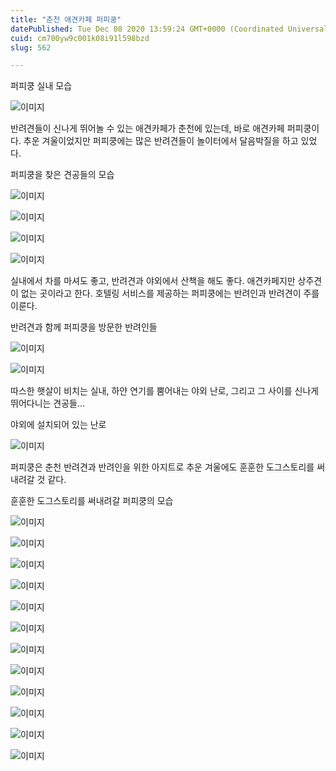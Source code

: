```yaml
---
title: "춘천 애견카페 퍼피쿵"
datePublished: Tue Dec 08 2020 13:59:24 GMT+0000 (Coordinated Universal Time)
cuid: cm700yw9c001k08i91l598bzd
slug: 562

---
```



퍼피쿵 실내 모습

![이미지](https://cdn.hashnode.com/res/hashnode/image/upload/v1739250677778/9a9c0363-47a6-4e69-9663-525fc5b8802a.jpeg)

반려견들이 신나게 뛰어놀 수 있는 애견카페가 춘천에 있는데, 바로 애견카페 퍼피쿵이다. 추운 겨울이었지만 퍼피쿵에는 많은 반려견들이 놀이터에서 달음박질을 하고 있었다.

퍼피쿵을 찾은 견공들의 모습

![이미지](https://cdn.hashnode.com/res/hashnode/image/upload/v1739250679846/e526aab3-ca90-461b-8d02-d25235919de1.jpeg)

![이미지](https://cdn.hashnode.com/res/hashnode/image/upload/v1739250681422/0625b24b-8bd7-4a60-9089-f07b84be0ff6.jpeg)

![이미지](https://cdn.hashnode.com/res/hashnode/image/upload/v1739250683145/ca805445-f03a-4404-b8dc-8a46dad21eed.jpeg)

![이미지](https://cdn.hashnode.com/res/hashnode/image/upload/v1739250685398/a4c939ac-c2ce-47a6-94d6-eaecaa37c84c.jpeg)

실내에서 차를 마셔도 좋고, 반려견과 야외에서 산책을 해도 좋다. 애견카페지만 상주견이 없는 곳이라고 한다. 호텔링 서비스를 제공하는 퍼피쿵에는 반려인과 반려견이 주를 이룬다.

반려견과 함께 퍼피쿵을 방문한 반려인들

![이미지](https://cdn.hashnode.com/res/hashnode/image/upload/v1739250687386/319b5cc9-4a96-4d68-be52-26b5a3918d05.jpeg)

![이미지](https://cdn.hashnode.com/res/hashnode/image/upload/v1739250689647/014764fb-9e8f-4bfb-8e49-5b1abfce2da3.jpeg)

따스한 햇살이 비치는 실내, 하얀 연기를 뿜어내는 야외 난로, 그리고 그 사이를 신나게 뛰어다니는 견공들…

야외에 설치되어 있는 난로

![이미지](https://cdn.hashnode.com/res/hashnode/image/upload/v1739250691253/d20a4224-a1a5-453c-aaec-2455a17b673d.jpeg)

퍼피쿵은 춘천 반려견과 반려인을 위한 아지트로 추운 겨울에도 훈훈한 도그스토리를 써내려갈 것 같다.

훈훈한 도그스토리를 써내려갈 퍼피쿵의 모습

![이미지](https://cdn.hashnode.com/res/hashnode/image/upload/v1739250692764/31a03cad-0069-47d7-a52f-d1d9ef311f43.jpeg)

![이미지](https://cdn.hashnode.com/res/hashnode/image/upload/v1739250694573/705843ad-bc60-468b-939c-8a6f2309cdc8.jpeg)

![이미지](https://cdn.hashnode.com/res/hashnode/image/upload/v1739250696231/925a80bd-f07e-44b1-b0de-ef8b90de8e02.jpeg)

![이미지](https://cdn.hashnode.com/res/hashnode/image/upload/v1739250698384/1cd16cb3-3484-4aab-813b-b146f9e9a5cf.jpeg)

![이미지](https://cdn.hashnode.com/res/hashnode/image/upload/v1739250700327/1e85bfce-267c-40e4-bf2c-e394da757992.jpeg)

![이미지](https://cdn.hashnode.com/res/hashnode/image/upload/v1739250702065/1835c4b7-a5ec-43a1-896e-c903d86b7038.jpeg)

![이미지](https://cdn.hashnode.com/res/hashnode/image/upload/v1739250704124/018bd1bc-3048-4cd3-a3d7-ceff9325414c.jpeg)

![이미지](https://cdn.hashnode.com/res/hashnode/image/upload/v1739250705905/1f2125ff-5b3a-4f54-9529-009aec699e9d.jpeg)

![이미지](https://cdn.hashnode.com/res/hashnode/image/upload/v1739250707753/c3cede94-7586-41a3-840e-e0df1d9a80e7.jpeg)

![이미지](https://cdn.hashnode.com/res/hashnode/image/upload/v1739250709857/151726c7-f538-4240-9280-4785d3bc4c32.jpeg)

![이미지](https://cdn.hashnode.com/res/hashnode/image/upload/v1739250711549/8d026b1c-7655-402b-88c2-24cd35c88b54.jpeg)

![이미지](https://cdn.hashnode.com/res/hashnode/image/upload/v1739250713215/4537fc6c-3adf-4ac8-bd71-98a4c17ae9a8.jpeg)